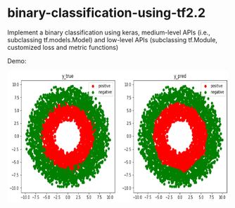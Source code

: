 # binary-classification-using-tf2.2
Implement a binary classification using keras, medium-level APIs (i.e., subclassing tf.models.Model) and low-level APIs (subclassing tf.Module, customized loss and metric functions)

Demo:

<img src="donner_classes.png" width="800px" height="300px" />
